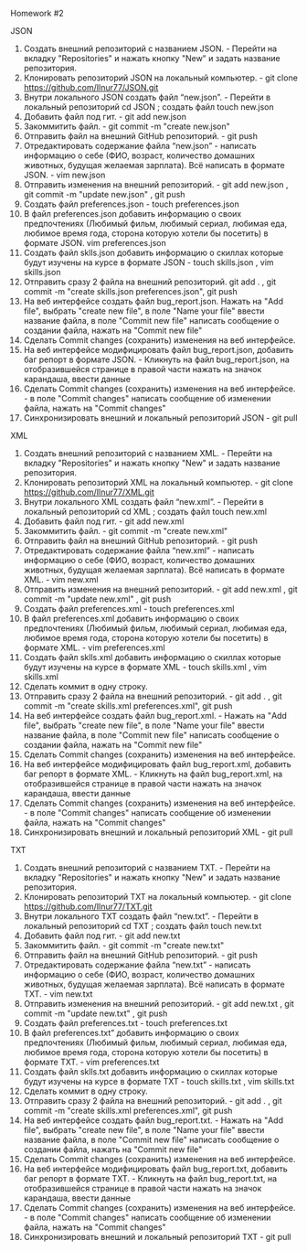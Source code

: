 Homework #2

JSON
1. Создать внешний репозиторий c названием JSON. -  Перейти на вкладку "Repositories" и нажать кнопку "New" и задать название репозитория.
2. Клонировать репозиторий JSON на локальный компьютер. - git clone https://github.com/Ilnur77/JSON.git
3. Внутри локального JSON создать файл “new.json”.  - Перейти в локальный репозиторий cd JSON ; создать файл touch new.json
4. Добавить файл под гит. - git add new.json
5. Закоммитить файл.  - git commit -m "create new.json"
6. Отправить файл на внешний GitHub репозиторий.  - git push
7. Отредактировать содержание файла “new.json” - написать информацию о себе (ФИО, возраст, количество домашних животных, будущая желаемая зарплата). Всё написать в формате JSON. - vim new.json
8. Отправить изменения на внешний репозиторий. - git add new.json , git commit -m "update new.json" , git push
9. Создать файл preferences.json - touch preferences.json
10. В файл preferences.json добавить информацию о своих предпочтениях (Любимый фильм, любимый сериал, любимая еда, любимое время года, сторона которую хотели бы посетить) в формате JSON. vim preferences.json 
11. Создать файл sklls.json добавить информацию о скиллах которые будут изучены на курсе в формате JSON - touch skills.json , vim skills.json
12. Отправить сразу 2 файла на внешний репозиторий. git add . , git commit -m "create skills.json preferences.json", git push
13. На веб интерфейсе создать файл bug_report.json. Нажать на "Add file", выбрать "create new file", в поле "Name your file" ввести название файла, в поле "Commit new file" написать сообщение о создании файла, нажать на "Commit new file"
14. Сделать Commit changes (сохранить) изменения на веб интерфейсе. 
15. На веб интерфейсе модифицировать файл bug_report.json, добавить баг репорт в формате JSON. - Кликнуть на файл bug_report.json, на отобразившейся странице в правой части нажать на значок карандаша, ввести данные
16. Сделать Commit changes (сохранить) изменения на веб интерфейсе. - в поле "Commit changes" написать сообщение об изменении файла, нажать на "Commit changes"
17. Синхронизировать внешний и локальный репозиторий JSON - git pull


XML
1. Создать внешний репозиторий c названием XML.  - Перейти на вкладку "Repositories" и нажать кнопку "New" и задать название репозитория.
2. Клонировать репозиторий XML на локальный компьютер. - git clone https://github.com/Ilnur77/XML.git
3. Внутри локального XML создать файл “new.xml”. - Перейти в локальный репозиторий cd XML ; создать файл touch new.xml
4. Добавить файл под гит. - git add new.xml
5. Закоммитить файл. - git commit -m "create new.xml"
6. Отправить файл на внешний GitHub репозиторий. - git push
7. Отредактировать содержание файла “new.xml” - написать информацию о себе (ФИО, возраст, количество домашних животных, будущая желаемая зарплата). Всё написать в формате XML.  - vim new.xml
8. Отправить изменения на внешний репозиторий. -  git add new.xml , git commit -m "update new.xml" , git push
9. Создать файл preferences.xml - touch preferences.xml
10. В файл preferences.xml добавить информацию о своих предпочтениях (Любимый фильм, любимый сериал, любимая еда, любимое время года, сторона которую хотели бы посетить) в формате XML. - vim preferences.xml
11. Создать файл sklls.xml добавить информацию о скиллах которые будут изучены на курсе в формате XML - touch skills.xml , vim skills.xml
12. Сделать коммит в одну строку.
13. Отправить сразу 2 файла на внешний репозиторий. - git add . , git commit -m "create skills.xml preferences.xml", git push
14. На веб интерфейсе создать файл bug_report.xml.  - Нажать на "Add file", выбрать "create new file", в поле "Name your file" ввести название файла, в поле "Commit new file" написать сообщение о создании файла, нажать на "Commit new file"
15. Сделать Commit changes (сохранить) изменения на веб интерфейсе. 
16. На веб интерфейсе модифицировать файл bug_report.xml, добавить баг репорт в формате XML. - Кликнуть на файл bug_report.xml, на отобразившейся странице в правой части нажать на значок карандаша, ввести данные
17. Сделать Commit changes (сохранить) изменения на веб интерфейсе. - в поле "Commit changes" написать сообщение об изменении файла, нажать на "Commit changes"
18. Синхронизировать внешний и локальный репозиторий XML - git pull


TXT
1. Создать внешний репозиторий c названием TXT. - Перейти на вкладку "Repositories" и нажать кнопку "New" и задать название репозитория.
2. Клонировать репозиторий TXT на локальный компьютер. - git clone https://github.com/Ilnur77/TXT.git
3. Внутри локального TXT создать файл “new.txt”. - Перейти в локальный репозиторий cd TXT ; создать файл touch new.txt
4. Добавить файл под гит. - git add new.txt
5. Закоммитить файл. - git commit -m "create new.txt"
6. Отправить файл на внешний GitHub репозиторий. - git push
7. Отредактировать содержание файла “new.txt” - написать информацию о себе (ФИО, возраст, количество домашних животных, будущая желаемая зарплата). Всё написать в формате TXT. - vim new.txt
8. Отправить изменения на внешний репозиторий. - git add new.txt , git commit -m "update new.txt" , git push
9. Создать файл preferences.txt - touch preferences.txt
10. В файл preferences.txt” добавить информацию о своих предпочтениях (Любимый фильм, любимый сериал, любимая еда, любимое время года, сторона которую хотели бы посетить) в формате TXT. - vim preferences.txt
11. Создать файл sklls.txt добавить информацию о скиллах которые будут изучены на курсе в формате TXT - touch skills.txt , vim skills.txt
12. Сделать коммит в одну строку.
13. Отправить сразу 2 файла на внешний репозиторий. - git add . , git commit -m "create skills.xml preferences.xml", git push
14. На веб интерфейсе создать файл bug_report.txt. - Нажать на "Add file", выбрать "create new file", в поле "Name your file" ввести название файла, в поле "Commit new file" написать сообщение о создании файла, нажать на "Commit new file"
15. Сделать Commit changes (сохранить) изменения на веб интерфейсе.
16. На веб интерфейсе модифицировать файл bug_report.txt, добавить баг репорт в формате TXT. - Кликнуть на файл bug_report.txt, на отобразившейся странице в правой части нажать на значок карандаша, ввести данные
17. Сделать Commit changes (сохранить) изменения на веб интерфейсе. - в поле "Commit changes" написать сообщение об изменении файла, нажать на "Commit changes"
18. Синхронизировать внешний и локальный репозиторий TXT - git pull
